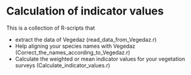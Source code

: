 # Calculation of indicator values

This is a collection of R-scripts that
- extract the data of Vegedaz (read_data_from_Vegedaz.r)
- Help aligning your species names with Vegedaz (Correct_the_names_according_to_Vegedaz.r)
- Calculate the weighted or mean indicator values for your vegetation surveys  (Calculate_indicator_values.r)
